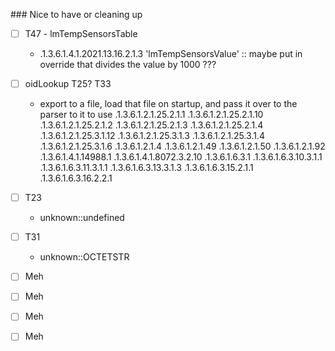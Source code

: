 \### Nice to have or cleaning up

- [ ] T47 - lmTempSensorsTable
  - .1.3.6.1.4.1.2021.13.16.2.1.3 'lmTempSensorsValue' :: maybe put in override that divides the value by 1000 ???
- [ ] oidLookup T25? T33
  - export to a file, load that file on startup, and pass it over to the parser to it to use
.1.3.6.1.2.1.25.2.1.1
.1.3.6.1.2.1.25.2.1.10
.1.3.6.1.2.1.25.2.1.2
.1.3.6.1.2.1.25.2.1.3
.1.3.6.1.2.1.25.2.1.4
.1.3.6.1.2.1.25.3.1.12
.1.3.6.1.2.1.25.3.1.3
.1.3.6.1.2.1.25.3.1.4
.1.3.6.1.2.1.25.3.1.6
.1.3.6.1.2.1.4
.1.3.6.1.2.1.49
.1.3.6.1.2.1.50
.1.3.6.1.2.1.92
.1.3.6.1.4.1.14988.1
.1.3.6.1.4.1.8072.3.2.10
.1.3.6.1.6.3.1
.1.3.6.1.6.3.10.3.1.1
.1.3.6.1.6.3.11.3.1.1
.1.3.6.1.6.3.13.3.1.3
.1.3.6.1.6.3.15.2.1.1
.1.3.6.1.6.3.16.2.2.1

- [ ] T23
  - unknown::undefined
- [ ] T31
  - unknown::OCTETSTR
- [ ] Meh
- [ ] Meh
- [ ] Meh
- [ ] Meh
